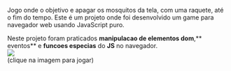Jogo onde o objetivo e apagar os mosquitos da tela, com uma raquete, até o fim do tempo. Este é um projeto onde foi desenvolvido um game para navegador web usando JavaScript puro.

Neste projeto foram praticados **manipulacao de elementos dom**,** eventos** e **funcoes especias** do **JS** no navegador.<br/>
[![](https://werlencardoso.files.wordpress.com/2020/09/demo-mata-mosquito.gif?w=500)](http://werlencardoso.epizy.com/game-mata-mosquito/index.html)<br/>
(clique na imagem para jogar)
